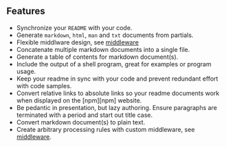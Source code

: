 ## Features

* Synchronize your `README` with your code.
* Generate `markdown`, `html`, `man` and `txt` documents from partials.
* Flexible middlware design, see [middleware](#middleware)
* Concatenate multiple markdown documents into a single file.
* Generate a table of contents for markdown document(s).
* Include the output of a shell program, great for examples or program usage.
* Keep your readme in sync with your code and prevent redundant effort with code samples.
* Convert relative links to absolute links so your readme documents work when displayed on the [npm][npm] website.
* Be pedantic in presentation, but lazy authoring. Ensure paragraphs are terminated with a period and start out title case.
* Convert markdown document(s) to plain text.
* Create arbitrary processing rules with custom middleware, see [middleware](#middleware).
